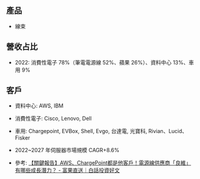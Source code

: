 
## 產品
* 線束

## 營收占比
* 2022: 消費性電子 78%（筆電電源線 52%、蘋果 26%）、資料中心 13%、車用 9%

## 客戶
* 資料中心: AWS, IBM
* 消費性電子: Cisco, Lenovo, Dell
* 車用: Chargepoint, EVBox, Shell, Evgo, 台達電, 光寶科, Rivian、Lucid、Fisker



* 2022~2027 年伺服器市場規模 CAGR+8.6%
* 參考: [【關鍵報告】AWS、ChargePoint都是他客戶！電源線供應商「良維」有哪些成長潛力？ - 富果直送｜白話投資好文](https://blog.fugle.tw/longwell-report/)














